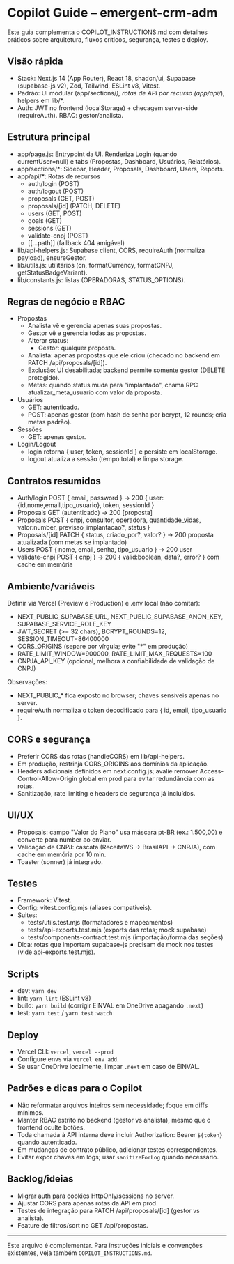 # Copilot Guide – emergent-crm-adm

Este guia complementa o COPILOT_INSTRUCTIONS.md com detalhes práticos sobre arquitetura, fluxos críticos, segurança, testes e deploy.

## Visão rápida

- Stack: Next.js 14 (App Router), React 18, shadcn/ui, Supabase (supabase-js v2), Zod, Tailwind, ESLint v8, Vitest.
- Padrão: UI modular (app/sections/*), rotas de API por recurso (app/api/*), helpers em lib/*.
- Auth: JWT no frontend (localStorage) + checagem server-side (requireAuth). RBAC: gestor/analista.

## Estrutura principal

- app/page.js: Entrypoint da UI. Renderiza Login (quando currentUser=null) e tabs (Propostas, Dashboard, Usuários, Relatórios).
- app/sections/*: Sidebar, Header, Proposals, Dashboard, Users, Reports.
- app/api/*: Rotas de recursos
  - auth/login (POST)
  - auth/logout (POST)
  - proposals (GET, POST)
  - proposals/[id] (PATCH, DELETE)
  - users (GET, POST)
  - goals (GET)
  - sessions (GET)
  - validate-cnpj (POST)
  - [[...path]] (fallback 404 amigável)
- lib/api-helpers.js: Supabase client, CORS, requireAuth (normaliza payload), ensureGestor.
- lib/utils.js: utilitários (cn, formatCurrency, formatCNPJ, getStatusBadgeVariant).
- lib/constants.js: listas (OPERADORAS, STATUS_OPTIONS).

## Regras de negócio e RBAC

- Propostas
  - Analista vê e gerencia apenas suas propostas.
  - Gestor vê e gerencia todas as propostas.
  - Alterar status:
    - Gestor: qualquer proposta.
  - Analista: apenas propostas que ele criou (checado no backend em PATCH /api/proposals/[id]).
  - Exclusão: UI desabilitada; backend permite somente gestor (DELETE protegido).
  - Metas: quando status muda para "implantado", chama RPC atualizar_meta_usuario com valor da proposta.
- Usuários
  - GET: autenticado.
  - POST: apenas gestor (com hash de senha por bcrypt, 12 rounds; cria metas padrão).
- Sessões
  - GET: apenas gestor.
- Login/Logout
  - login retorna { user, token, sessionId } e persiste em localStorage.
  - logout atualiza a sessão (tempo total) e limpa storage.

## Contratos resumidos

- Auth/login POST { email, password } → 200 { user:{id,nome,email,tipo_usuario}, token, sessionId }
- Proposals GET (autenticado) → 200 [proposta]
- Proposals POST { cnpj, consultor, operadora, quantidade_vidas, valor:number, previsao_implantacao?, status }
- Proposals/[id] PATCH { status, criado_por?, valor? } → 200 proposta atualizada (com metas se implantado)
- Users POST { nome, email, senha, tipo_usuario } → 200 user
- validate-cnpj POST { cnpj } → 200 { valid:boolean, data?, error? } com cache em memória

## Ambiente/variáveis

Definir via Vercel (Preview e Production) e .env local (não comitar):

- NEXT_PUBLIC_SUPABASE_URL, NEXT_PUBLIC_SUPABASE_ANON_KEY, SUPABASE_SERVICE_ROLE_KEY
- JWT_SECRET (>= 32 chars), BCRYPT_ROUNDS=12, SESSION_TIMEOUT=86400000
- CORS_ORIGINS (separe por vírgula; evite "*" em produção)
- RATE_LIMIT_WINDOW=900000, RATE_LIMIT_MAX_REQUESTS=100
- CNPJA_API_KEY (opcional, melhora a confiabilidade de validação de CNPJ)

Observações:

- NEXT_PUBLIC_* fica exposto no browser; chaves sensíveis apenas no server.
- requireAuth normaliza o token decodificado para { id, email, tipo_usuario }.

## CORS e segurança

- Preferir CORS das rotas (handleCORS) em lib/api-helpers.
- Em produção, restrinja CORS_ORIGINS aos domínios da aplicação.
- Headers adicionais definidos em next.config.js; avalie remover Access-Control-Allow-Origin global em prod para evitar redundância com as rotas.
- Sanitização, rate limiting e headers de segurança já incluídos.

## UI/UX

- Proposals: campo "Valor do Plano" usa máscara pt-BR (ex.: 1.500,00) e converte para number ao enviar.
- Validação de CNPJ: cascata (ReceitaWS → BrasilAPI → CNPJA), com cache em memória por 10 min.
- Toaster (sonner) já integrado.

## Testes

- Framework: Vitest.
- Config: vitest.config.mjs (aliases compatíveis).
- Suites:
  - tests/utils.test.mjs (formatadores e mapeamentos)
  - tests/api-exports.test.mjs (exports das rotas; mock supabase)
  - tests/components-contract.test.mjs (importação/forma das seções)
- Dica: rotas que importam supabase-js precisam de mock nos testes (vide api-exports.test.mjs).

## Scripts

- dev: `yarn dev`
- lint: `yarn lint` (ESLint v8)
- build: `yarn build` (corrigir EINVAL em OneDrive apagando `.next`)
- test: `yarn test` / `yarn test:watch`

## Deploy

- Vercel CLI: `vercel`, `vercel --prod`
- Configure envs via `vercel env add`.
- Se usar OneDrive localmente, limpar `.next` em caso de EINVAL.

## Padrões e dicas para o Copilot

- Não reformatar arquivos inteiros sem necessidade; foque em diffs mínimos.
- Manter RBAC estrito no backend (gestor vs analista), mesmo que o frontend oculte botões.
- Toda chamada à API interna deve incluir Authorization: Bearer `${token}` quando autenticado.
- Em mudanças de contrato público, adicionar testes correspondentes.
- Evitar expor chaves em logs; usar `sanitizeForLog` quando necessário.

## Backlog/ideias

- Migrar auth para cookies HttpOnly/sessions no server.
- Ajustar CORS para apenas rotas da API em prod.
- Testes de integração para PATCH /api/proposals/[id] (gestor vs analista).
- Feature de filtros/sort no GET /api/propostas.

---
Este arquivo é complementar. Para instruções iniciais e convenções existentes, veja também `COPILOT_INSTRUCTIONS.md`.
